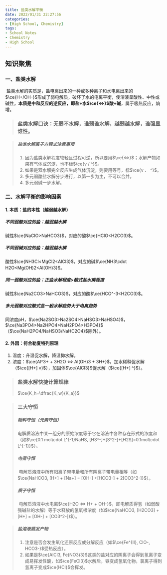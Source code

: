 ```yaml
---
title: 盐类水解平衡
date: 2022/01/31 22:27:56
categories:
- [High School, Chemistry]
tags:
- School Notes
- Chemistry
- High School
---
```


## 知识聚焦

### 一、盐类水解

​	盐类水解的实质是，盐电离出来的一种或多种离子和水电离出来的$\ce{H+/OH-}$形成了弱电解质，破坏了水的电离平衡，使溶液呈酸性、中性或碱性，**本质是中和反应的逆反应，即盐+水$\ce{<=>}$酸+碱**，属于吸热反应，熵增。

> ### 盐类水解口诀：无弱不水解，谁弱谁水解，越弱越水解，谁强显谁性。

> ##### 盐类水解离子方程式注意事项
>
> 1. 因为盐类水解程度较轻且过程可逆，所以要用$\ce{<=>}$；水解产物如果有气体或沉淀，也不标$\ce{v / ^}$。
> 2. 如果是双水解完全反应生成气体沉淀，则要用等号，标$\ce{v 、 ^}$。
> 3. 多元弱酸盐水解分步进行，以第一步为主，不可以合并。
> 4. 多元弱碱一步水解。

### 二、水解平衡的影响因素

#### 1. 本质：盐的本性（越弱越水解）

##### 不同弱酸对应的盐：越弱越水解

碱性$\ce{NaClO>NaHCO3}$，对应的酸$\ce{HClO<H2CO3}$。

##### 不同弱碱对应的盐：越弱越水解

酸性$\ce{NH3Cl<MgCl2<AlCl3}$，对应的碱$\ce{NH3\cdot H2O<Mg(OH)2<Al(OH)3}$。

##### 同一弱酸对应的盐：正盐水解程度>酸式盐水解程度

碱性$\ce{Na2CO3>NaHCO3}$，对应的酸$\ce{HCO^-3<H2CO3}$。

##### 多元弱酸对应酸式盐一般水解趋势大于电离趋势

同浓度pH，$\ce{Na2SO3>Na2SO4>NaHSO3>NaHSO4}$，$\ce{Na3PO4>Na2HPO4>NaH2PO4>H3PO4}$（$\ce{NaH2PO4/NaHSO3/NaHC2O4}$除外）。

#### 2. 外因：符合勒夏特列原理

1. 温度：升温促水解，降温抑水解。
2. 浓度：$\ce{Al^3+ + 3H2O <=> Al(OH)3 + 3H+}$，加水稀释促水解（$\ce{[H+] v}$），加固体$\ce{AlCl3}$促水解（$\ce{[H+] ^}$）。

> ### 盐类水解快捷计算规律
>
> $\ce{K_h=\dfrac{K_w}{K_a}}$
>
> 

> ### 三大守恒
>
> ##### 物料守恒（元素守恒）
>
> ​	电解质溶液中某一组分的原始浓度等于它在溶液中各种存在形式的浓度和（如$\ce{0.1 mol\cdot L^{-1}NaHS, [HS^-]+[S^2-]+[H2S]=0.1mol\cdot L^{-1}}$）。
>
> ##### 电荷守恒
>
> ​	电解质溶液中所有阳离子带电量和所有阴离子带电量相等（如$\ce{NaHCO3, [H+] + [Na+] = [OH-] +[HCO3-] + 2[CO3^2-]}$）。
>
> ##### 质子守恒
>
> ​	电解质溶液中水电离$\ce{H2O <=> H+ + OH-}$，即电解质得氢（如弱酸强碱盐的水解）等于水释放的氢氧根浓度（如$\ce{NaHCO3, [H2CO3] + [H+] = [OH-] + [CO3^2-]}$）。

> ##### 盐溶液蒸发产物
>
> 1. 注意是否会发生氧化还原反应或分解反应（如$\ce{Fe^{II}, ClO-, HCO3-}$受热反应）。
> 2. 如果是$\ce{AlCl3, Fe(NO3)3}$这类的盐对应的阴离子会得到氢离子变成易挥发性酸，如$\ce{FeCl3}$水解后，铁变成氢氧化物，氯离子得到氢离子变成$\ce{HCl}$会挥发。
